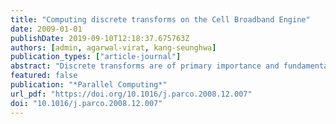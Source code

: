 ```yaml
---
title: "Computing discrete transforms on the Cell Broadband Engine"
date: 2009-01-01
publishDate: 2019-09-10T12:18:37.675763Z
authors: [admin, agarwal-virat, kang-seunghwa]
publication_types: ["article-journal"]
abstract: "Discrete transforms are of primary importance and fundamental kernels in many computationally intensive scientific applications. In this paper, we investigate the performance of two such algorithms; Fast Fourier Transform (FFT) and Discrete Wavelet Transform (DWT), on the Sony–Toshiba–IBM Cell Broadband Engine (Cell/B.E.), a heterogeneous multicore chip architected for intensive gaming applications and high performance computing.  We design an efficient parallel implementation of Fast Fourier Transform (FFT) to fully exploit the architectural features of the Cell/B.E. Our FFT algorithm uses an iterative out-of-place approach and for 1K to 16K complex input samples outperforms all other parallel implementations of FFT on the Cell/B.E. including FFTW. Our FFT implementation obtains a single-precision performance of 18.6 GFLOP/s on the Cell/B.E., outperforming Intel Duo Core (Woodcrest) for inputs of greater than 2K samples. We also optimize Discrete Wavelet Transform (DWT) in the context of JPEG2000 for the Cell/B.E. DWT has an abundant parallelism, however, due to the low temporal locality of the algorithm, memory bandwidth becomes a significant bottleneck in achieving high performance. We introduce a novel data decomposition scheme to achieve highly efficient DMA data transfer and vectorization with low programming complexity. Also, we merge the multiple steps in the algorithm to reduce the bandwidth requirement. This leads to a significant enhancement in the scalability of the implementation. Our optimized implementation of DWT demonstrates 34 and 56 times speedup using one Cell/B.E. chip to the baseline code for the lossless and lossy transforms, respectively. We also provide the performance comparison with the AMD Barcelona (Quad-core Opteron) processor, and the Cell/B.E. excels the AMD Barcelona processor. This highlights the advantage of the Cell/B.E. over general purpose multicore processors in processing regular and bandwidth intensive scientific applications."
featured: false
publication: "*Parallel Computing*"
url_pdf: "https://doi.org/10.1016/j.parco.2008.12.007"
doi: "10.1016/j.parco.2008.12.007"
---
```


